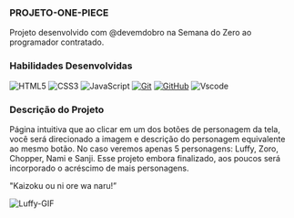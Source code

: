 ### PROJETO-ONE-PIECE

Projeto desenvolvido com @devemdobro na Semana do Zero ao programador contratado. 

### Habilidades Desenvolvidas

![HTML5](https://img.shields.io/badge/HTML-000?style=for-the-badge&logo=html5&logoColor=30A3DC)
![CSS3](https://img.shields.io/badge/CSS3-000?style=for-the-badge&logo=css3&logoColor=E94D5F)
![JavaScript](https://img.shields.io/badge/JavaScript-000?style=for-the-badge&logo=javascript&logoColor=30A3DC)
[![Git](https://img.shields.io/badge/Git-000?style=for-the-badge&logo=git&logoColor=E94D5F)](https://git-scm.com/doc)
[![GitHub](https://img.shields.io/badge/GitHub-000?style=for-the-badge&logo=github&logoColor=30A3DC)](https://docs.github.com/)
![Vscode](https://img.shields.io/badge/Vscode-007ACC?style=for-the-badge&logo=visual-studio-code&logoColor=white)

### Descrição do Projeto

Página intuitiva que ao clicar em um dos botões de personagem da tela, você será direcionado a imagem e descrição do personagem equivalente ao mesmo botão.
No caso veremos apenas 5 personagens: Luffy, Zoro, Chopper, Nami e Sanji.
Esse projeto embora finalizado, aos poucos será incorporado o acréscimo de mais personagens.

"Kaizoku ou ni ore wa naru!” 

![Luffy-GIF](https://github.com/RPTecDev/projeto-one-piece/assets/114440054/dccbbb26-6ab4-409e-925d-a5d729878fca)


